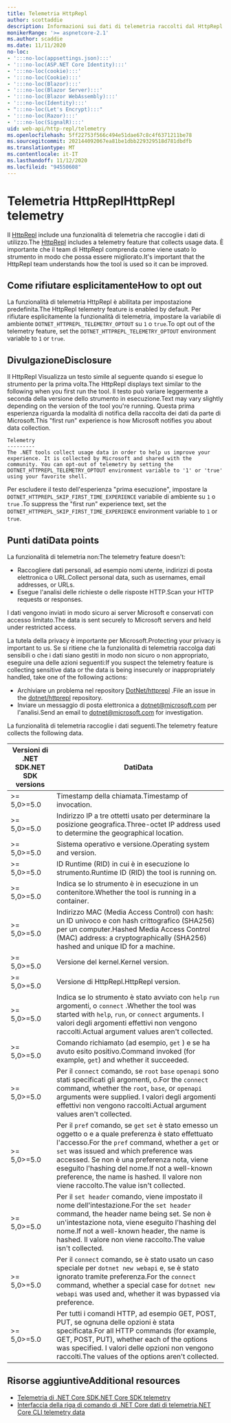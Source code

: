 ```yaml
---
title: Telemetria HttpRepl
author: scottaddie
description: Informazioni sui dati di telemetria raccolti dal HttpRepl.
monikerRange: '>= aspnetcore-2.1'
ms.author: scaddie
ms.date: 11/11/2020
no-loc:
- ':::no-loc(appsettings.json):::'
- ':::no-loc(ASP.NET Core Identity):::'
- ':::no-loc(cookie):::'
- ':::no-loc(Cookie):::'
- ':::no-loc(Blazor):::'
- ':::no-loc(Blazor Server):::'
- ':::no-loc(Blazor WebAssembly):::'
- ':::no-loc(Identity):::'
- ":::no-loc(Let's Encrypt):::"
- ':::no-loc(Razor):::'
- ':::no-loc(SignalR):::'
uid: web-api/http-repl/telemetry
ms.openlocfilehash: 5ff22753f566c494e51dae67c8c4f6371211be78
ms.sourcegitcommit: 202144092067ea81be1dbb229329518d781dbdfb
ms.translationtype: MT
ms.contentlocale: it-IT
ms.lasthandoff: 11/12/2020
ms.locfileid: "94550608"
---
```

# <a name="httprepl-telemetry"></a><span data-ttu-id="82c60-103">Telemetria HttpRepl</span><span class="sxs-lookup"><span data-stu-id="82c60-103">HttpRepl telemetry</span></span>

<span data-ttu-id="82c60-104">Il [HttpRepl](xref:web-api/http-repl) include una funzionalità di telemetria che raccoglie i dati di utilizzo.</span><span class="sxs-lookup"><span data-stu-id="82c60-104">The [HttpRepl](xref:web-api/http-repl) includes a telemetry feature that collects usage data.</span></span> <span data-ttu-id="82c60-105">È importante che il team di HttpRepl comprenda come viene usato lo strumento in modo che possa essere migliorato.</span><span class="sxs-lookup"><span data-stu-id="82c60-105">It's important that the HttpRepl team understands how the tool is used so it can be improved.</span></span>

## <a name="how-to-opt-out"></a><span data-ttu-id="82c60-106">Come rifiutare esplicitamente</span><span class="sxs-lookup"><span data-stu-id="82c60-106">How to opt out</span></span>

<span data-ttu-id="82c60-107">La funzionalità di telemetria HttpRepl è abilitata per impostazione predefinita.</span><span class="sxs-lookup"><span data-stu-id="82c60-107">The HttpRepl telemetry feature is enabled by default.</span></span> <span data-ttu-id="82c60-108">Per rifiutare esplicitamente la funzionalità di telemetria, impostare la variabile di ambiente `DOTNET_HTTPREPL_TELEMETRY_OPTOUT` su `1` o `true`.</span><span class="sxs-lookup"><span data-stu-id="82c60-108">To opt out of the telemetry feature, set the `DOTNET_HTTPREPL_TELEMETRY_OPTOUT` environment variable to `1` or `true`.</span></span>

## <a name="disclosure"></a><span data-ttu-id="82c60-109">Divulgazione</span><span class="sxs-lookup"><span data-stu-id="82c60-109">Disclosure</span></span>

<span data-ttu-id="82c60-110">Il HttpRepl Visualizza un testo simile al seguente quando si esegue lo strumento per la prima volta.</span><span class="sxs-lookup"><span data-stu-id="82c60-110">The HttpRepl displays text similar to the following when you first run the tool.</span></span> <span data-ttu-id="82c60-111">Il testo può variare leggermente a seconda della versione dello strumento in esecuzione.</span><span class="sxs-lookup"><span data-stu-id="82c60-111">Text may vary slightly depending on the version of the tool you're running.</span></span> <span data-ttu-id="82c60-112">Questa prima esperienza riguarda la modalità di notifica della raccolta dei dati da parte di Microsoft.</span><span class="sxs-lookup"><span data-stu-id="82c60-112">This "first run" experience is how Microsoft notifies you about data collection.</span></span>

```console
Telemetry
---------
The .NET tools collect usage data in order to help us improve your experience. It is collected by Microsoft and shared with the community. You can opt-out of telemetry by setting the DOTNET_HTTPREPL_TELEMETRY_OPTOUT environment variable to '1' or 'true' using your favorite shell.
```

<span data-ttu-id="82c60-113">Per escludere il testo dell'esperienza "prima esecuzione", impostare la `DOTNET_HTTPREPL_SKIP_FIRST_TIME_EXPERIENCE` variabile di ambiente su `1` o `true` .</span><span class="sxs-lookup"><span data-stu-id="82c60-113">To suppress the "first run" experience text, set the `DOTNET_HTTPREPL_SKIP_FIRST_TIME_EXPERIENCE` environment variable to `1` or `true`.</span></span>

## <a name="data-points"></a><span data-ttu-id="82c60-114">Punti dati</span><span class="sxs-lookup"><span data-stu-id="82c60-114">Data points</span></span>

<span data-ttu-id="82c60-115">La funzionalità di telemetria non:</span><span class="sxs-lookup"><span data-stu-id="82c60-115">The telemetry feature doesn't:</span></span>

* <span data-ttu-id="82c60-116">Raccogliere dati personali, ad esempio nomi utente, indirizzi di posta elettronica o URL.</span><span class="sxs-lookup"><span data-stu-id="82c60-116">Collect personal data, such as usernames, email addresses, or URLs.</span></span>
* <span data-ttu-id="82c60-117">Esegue l'analisi delle richieste o delle risposte HTTP.</span><span class="sxs-lookup"><span data-stu-id="82c60-117">Scan your HTTP requests or responses.</span></span>

<span data-ttu-id="82c60-118">I dati vengono inviati in modo sicuro ai server Microsoft e conservati con accesso limitato.</span><span class="sxs-lookup"><span data-stu-id="82c60-118">The data is sent securely to Microsoft servers and held under restricted access.</span></span>

<span data-ttu-id="82c60-119">La tutela della privacy è importante per Microsoft.</span><span class="sxs-lookup"><span data-stu-id="82c60-119">Protecting your privacy is important to us.</span></span> <span data-ttu-id="82c60-120">Se si ritiene che la funzionalità di telemetria raccolga dati sensibili o che i dati siano gestiti in modo non sicuro o non appropriato, eseguire una delle azioni seguenti:</span><span class="sxs-lookup"><span data-stu-id="82c60-120">If you suspect the telemetry feature is collecting sensitive data or the data is being insecurely or inappropriately handled, take one of the following actions:</span></span>

* <span data-ttu-id="82c60-121">Archiviare un problema nel repository [DotNet/httprepl](https://github.com/dotnet/httprepl/issues) .</span><span class="sxs-lookup"><span data-stu-id="82c60-121">File an issue in the [dotnet/httprepl](https://github.com/dotnet/httprepl/issues) repository.</span></span>
* <span data-ttu-id="82c60-122">Inviare un messaggio di posta elettronica a [dotnet@microsoft.com](mailto:dotnet@microsoft.com) per l'analisi.</span><span class="sxs-lookup"><span data-stu-id="82c60-122">Send an email to [dotnet@microsoft.com](mailto:dotnet@microsoft.com) for investigation.</span></span>

<span data-ttu-id="82c60-123">La funzionalità di telemetria raccoglie i dati seguenti.</span><span class="sxs-lookup"><span data-stu-id="82c60-123">The telemetry feature collects the following data.</span></span>

| <span data-ttu-id="82c60-124">Versioni di .NET SDK</span><span class="sxs-lookup"><span data-stu-id="82c60-124">.NET SDK versions</span></span> | <span data-ttu-id="82c60-125">Dati</span><span class="sxs-lookup"><span data-stu-id="82c60-125">Data</span></span> |
|--------------|------|
| <span data-ttu-id="82c60-126">>= 5,0</span><span class="sxs-lookup"><span data-stu-id="82c60-126">>=5.0</span></span>        | <span data-ttu-id="82c60-127">Timestamp della chiamata.</span><span class="sxs-lookup"><span data-stu-id="82c60-127">Timestamp of invocation.</span></span> |
| <span data-ttu-id="82c60-128">>= 5,0</span><span class="sxs-lookup"><span data-stu-id="82c60-128">>=5.0</span></span>        | <span data-ttu-id="82c60-129">Indirizzo IP a tre ottetti usato per determinare la posizione geografica.</span><span class="sxs-lookup"><span data-stu-id="82c60-129">Three-octet IP address used to determine the geographical location.</span></span> |
| <span data-ttu-id="82c60-130">>= 5,0</span><span class="sxs-lookup"><span data-stu-id="82c60-130">>=5.0</span></span>        | <span data-ttu-id="82c60-131">Sistema operativo e versione.</span><span class="sxs-lookup"><span data-stu-id="82c60-131">Operating system and version.</span></span> |
| <span data-ttu-id="82c60-132">>= 5,0</span><span class="sxs-lookup"><span data-stu-id="82c60-132">>=5.0</span></span>        | <span data-ttu-id="82c60-133">ID Runtime (RID) in cui è in esecuzione lo strumento.</span><span class="sxs-lookup"><span data-stu-id="82c60-133">Runtime ID (RID) the tool is running on.</span></span> |
| <span data-ttu-id="82c60-134">>= 5,0</span><span class="sxs-lookup"><span data-stu-id="82c60-134">>=5.0</span></span>        | <span data-ttu-id="82c60-135">Indica se lo strumento è in esecuzione in un contenitore.</span><span class="sxs-lookup"><span data-stu-id="82c60-135">Whether the tool is running in a container.</span></span> |
| <span data-ttu-id="82c60-136">>= 5,0</span><span class="sxs-lookup"><span data-stu-id="82c60-136">>=5.0</span></span>        | <span data-ttu-id="82c60-137">Indirizzo MAC (Media Access Control) con hash: un ID univoco e con hash crittografico (SHA256) per un computer.</span><span class="sxs-lookup"><span data-stu-id="82c60-137">Hashed Media Access Control (MAC) address: a cryptographically (SHA256) hashed and unique ID for a machine.</span></span> |
| <span data-ttu-id="82c60-138">>= 5,0</span><span class="sxs-lookup"><span data-stu-id="82c60-138">>=5.0</span></span>        | <span data-ttu-id="82c60-139">Versione del kernel.</span><span class="sxs-lookup"><span data-stu-id="82c60-139">Kernel version.</span></span> |
| <span data-ttu-id="82c60-140">>= 5,0</span><span class="sxs-lookup"><span data-stu-id="82c60-140">>=5.0</span></span>        | <span data-ttu-id="82c60-141">Versione di HttpRepl.</span><span class="sxs-lookup"><span data-stu-id="82c60-141">HttpRepl version.</span></span> |
| <span data-ttu-id="82c60-142">>= 5,0</span><span class="sxs-lookup"><span data-stu-id="82c60-142">>=5.0</span></span>        | <span data-ttu-id="82c60-143">Indica se lo strumento è stato avviato con `help` `run` argomenti, o `connect` .</span><span class="sxs-lookup"><span data-stu-id="82c60-143">Whether the tool was started with `help`, `run`, or `connect` arguments.</span></span> <span data-ttu-id="82c60-144">I valori degli argomenti effettivi non vengono raccolti.</span><span class="sxs-lookup"><span data-stu-id="82c60-144">Actual argument values aren't collected.</span></span> |
| <span data-ttu-id="82c60-145">>= 5,0</span><span class="sxs-lookup"><span data-stu-id="82c60-145">>=5.0</span></span>        | <span data-ttu-id="82c60-146">Comando richiamato (ad esempio, `get` ) e se ha avuto esito positivo.</span><span class="sxs-lookup"><span data-stu-id="82c60-146">Command invoked (for example, `get`) and whether it succeeded.</span></span> |
| <span data-ttu-id="82c60-147">>= 5,0</span><span class="sxs-lookup"><span data-stu-id="82c60-147">>=5.0</span></span>        | <span data-ttu-id="82c60-148">Per il `connect` comando, se `root` `base` `openapi` sono stati specificati gli argomenti, o.</span><span class="sxs-lookup"><span data-stu-id="82c60-148">For the `connect` command, whether the `root`, `base`, or `openapi` arguments were supplied.</span></span> <span data-ttu-id="82c60-149">I valori degli argomenti effettivi non vengono raccolti.</span><span class="sxs-lookup"><span data-stu-id="82c60-149">Actual argument values aren't collected.</span></span> |
| <span data-ttu-id="82c60-150">>= 5,0</span><span class="sxs-lookup"><span data-stu-id="82c60-150">>=5.0</span></span>        | <span data-ttu-id="82c60-151">Per il `pref` comando, se `get` `set` è stato emesso un oggetto o e a quale preferenza è stato effettuato l'accesso.</span><span class="sxs-lookup"><span data-stu-id="82c60-151">For the `pref` command, whether a `get` or `set` was issued and which preference was accessed.</span></span> <span data-ttu-id="82c60-152">Se non è una preferenza nota, viene eseguito l'hashing del nome.</span><span class="sxs-lookup"><span data-stu-id="82c60-152">If not a well-known preference, the name is hashed.</span></span> <span data-ttu-id="82c60-153">Il valore non viene raccolto.</span><span class="sxs-lookup"><span data-stu-id="82c60-153">The value isn't collected.</span></span> |
| <span data-ttu-id="82c60-154">>= 5,0</span><span class="sxs-lookup"><span data-stu-id="82c60-154">>=5.0</span></span>        | <span data-ttu-id="82c60-155">Per il `set header` comando, viene impostato il nome dell'intestazione.</span><span class="sxs-lookup"><span data-stu-id="82c60-155">For the `set header` command, the header name being set.</span></span> <span data-ttu-id="82c60-156">Se non è un'intestazione nota, viene eseguito l'hashing del nome.</span><span class="sxs-lookup"><span data-stu-id="82c60-156">If not a well-known header, the name is hashed.</span></span> <span data-ttu-id="82c60-157">Il valore non viene raccolto.</span><span class="sxs-lookup"><span data-stu-id="82c60-157">The value isn't collected.</span></span> |
| <span data-ttu-id="82c60-158">>= 5,0</span><span class="sxs-lookup"><span data-stu-id="82c60-158">>=5.0</span></span>        | <span data-ttu-id="82c60-159">Per il `connect` comando, se è stato usato un caso speciale per `dotnet new webapi` e, se è stato ignorato tramite preferenza.</span><span class="sxs-lookup"><span data-stu-id="82c60-159">For the `connect` command, whether a special case for `dotnet new webapi` was used and, whether it was bypassed via preference.</span></span> |
| <span data-ttu-id="82c60-160">>= 5,0</span><span class="sxs-lookup"><span data-stu-id="82c60-160">>=5.0</span></span>        | <span data-ttu-id="82c60-161">Per tutti i comandi HTTP, ad esempio GET, POST, PUT, se ognuna delle opzioni è stata specificata.</span><span class="sxs-lookup"><span data-stu-id="82c60-161">For all HTTP commands (for example, GET, POST, PUT), whether each of the options was specified.</span></span> <span data-ttu-id="82c60-162">I valori delle opzioni non vengono raccolti.</span><span class="sxs-lookup"><span data-stu-id="82c60-162">The values of the options aren't collected.</span></span> |

## <a name="additional-resources"></a><span data-ttu-id="82c60-163">Risorse aggiuntive</span><span class="sxs-lookup"><span data-stu-id="82c60-163">Additional resources</span></span>

* [<span data-ttu-id="82c60-164">Telemetria di .NET Core SDK</span><span class="sxs-lookup"><span data-stu-id="82c60-164">.NET Core SDK telemetry</span></span>](/dotnet/core/tools/telemetry)
* [<span data-ttu-id="82c60-165">Interfaccia della riga di comando di .NET Core dati di telemetria</span><span class="sxs-lookup"><span data-stu-id="82c60-165">.NET Core CLI telemetry data</span></span>](https://dotnet.microsoft.com/platform/telemetry)
